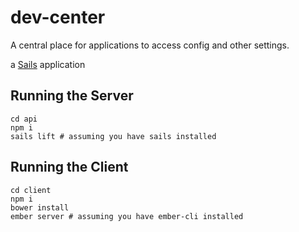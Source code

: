 # dev-center

A central place for applications to access config and other settings.

a [Sails](http://sailsjs.org) application

## Running the Server
```
cd api
npm i
sails lift # assuming you have sails installed
```

## Running the Client
```
cd client
npm i
bower install
ember server # assuming you have ember-cli installed
```
